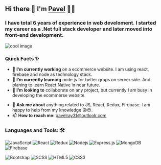 ## Hi there 👋 I'm [Pavel](https://github.com/pavelrayg) 👨‍💻
###  I have total 6 years of experience in web develoment. I started my career as a .Net full stack developer and later moved into front-end development.
<img align="center" alt="cool image" src="https://cdn.dribbble.com/users/1019669/screenshots/3210950/psi-avatars.png" />

### Quick Facts ✨

- 🔭 **I’m currently working** on a ecommerce website. I am using react, firebase and node as technology stack.
- 🌱 **I’m currently learning** node js for better graps on server side. And planing to learn React Native in near future.
- 👯 **I’m looking to** collaborate on any project, but currently I am busy in developing the ecommerse website.
<!-- 🤔 I’m looking for help with ... -->
- 💬 **Ask me about** anything related to JS, React, Redux, Firebase. I am happy to help from my knowledge 😜😌.
- 📫 **How to reach me**: pavelray31@outlook.com
<!-- 😄 Pronouns: ...
- ⚡ Fun fact: ...
-->

### Languages and Tools:  🛠️

![JavaScript](https://img.shields.io/badge/-JavaScript-black?style=flat-square&logo=javascript)
![React](https://img.shields.io/badge/-React-black?style=flat-square&logo=react)
![Redux](https://img.shields.io/badge/-Redux-black?style=flat-square&logo=Redux)
![Nodejs](https://img.shields.io/badge/-Nodejs-black?style=flat-square&logo=Node.js)
![Express.js](https://img.shields.io/badge/-Express-black?style=flat-square&logo=expressjs)
![MongoDB](https://img.shields.io/badge/-MongoDB-black?style=flat-square&logo=mongodb)
![Firebase](https://img.shields.io/badge/-Firebase-black?style=flat-square&logo=Firebase)
<!--![Socket.io](https://img.shields.io/badge/-Socket-black?style=flat-square&logo=socket.io)
![Meteor](https://img.shields.io/badge/-Meteor-black?style=flat-square&logo=Meteor)
![Next.js](https://img.shields.io/badge/-Next-black?style=flat-square&logo=Next.js)
![Material_UI](https://img.shields.io/badge/-Material_UI-black?style=flat-square&logo=material-ui) -->
![Bootstrap](https://img.shields.io/badge/-Bootstrap-black?style=flat-square&logo=bootstrap)
![SCSS](https://img.shields.io/badge/-SCSS-black?style=flat-square&logo=SASS)
![HTML5](https://img.shields.io/badge/-HTML5-black?style=flat-square&logo=html5&logoColor=white)
![CSS3](https://img.shields.io/badge/-CSS3-black?style=flat-square&logo=css3)


